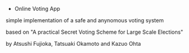 * Online Voting App

simple implementation of a safe and anynomous voting system

based on "A practical Secret Voting Scheme for Large Scale Elections"

by Atsushi Fujioka, Tatsuaki Okamoto and Kazuo Ohta
